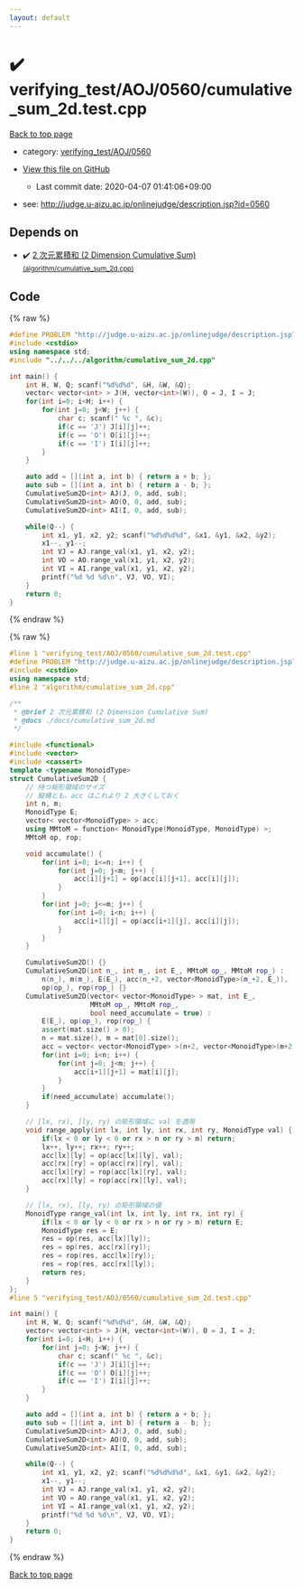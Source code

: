 ```yaml
---
layout: default
---
```


<!-- mathjax config similar to math.stackexchange -->
<script type="text/javascript" async
  src="https://cdnjs.cloudflare.com/ajax/libs/mathjax/2.7.5/MathJax.js?config=TeX-MML-AM_CHTML">
</script>
<script type="text/x-mathjax-config">
  MathJax.Hub.Config({
    TeX: { equationNumbers: { autoNumber: "AMS" }},
    tex2jax: {
      inlineMath: [ ['$','$'] ],
      processEscapes: true
    },
    "HTML-CSS": { matchFontHeight: false },
    displayAlign: "left",
    displayIndent: "2em"
  });
</script>

<script type="text/javascript" src="https://cdnjs.cloudflare.com/ajax/libs/jquery/3.4.1/jquery.min.js"></script>
<script src="https://cdn.jsdelivr.net/npm/jquery-balloon-js@1.1.2/jquery.balloon.min.js" integrity="sha256-ZEYs9VrgAeNuPvs15E39OsyOJaIkXEEt10fzxJ20+2I=" crossorigin="anonymous"></script>
<script type="text/javascript" src="../../../../assets/js/copy-button.js"></script>
<link rel="stylesheet" href="../../../../assets/css/copy-button.css" />


# :heavy_check_mark: verifying_test/AOJ/0560/cumulative_sum_2d.test.cpp

<a href="../../../../index.html">Back to top page</a>

* category: <a href="../../../../index.html#6f20d5565f4cdcb69c10131dfaabf555">verifying_test/AOJ/0560</a>
* <a href="{{ site.github.repository_url }}/blob/master/verifying_test/AOJ/0560/cumulative_sum_2d.test.cpp">View this file on GitHub</a>
    - Last commit date: 2020-04-07 01:41:06+09:00


* see: <a href="http://judge.u-aizu.ac.jp/onlinejudge/description.jsp?id=0560">http://judge.u-aizu.ac.jp/onlinejudge/description.jsp?id=0560</a>


## Depends on

* :heavy_check_mark: <a href="../../../../library/algorithm/cumulative_sum_2d.cpp.html">2 次元累積和 (2 Dimension Cumulative Sum) <small>(algorithm/cumulative_sum_2d.cpp)</small></a>


## Code

<a id="unbundled"></a>
{% raw %}
```cpp
#define PROBLEM "http://judge.u-aizu.ac.jp/onlinejudge/description.jsp?id=0560"
#include <cstdio>
using namespace std;
#include "../../../algorithm/cumulative_sum_2d.cpp"

int main() {
    int H, W, Q; scanf("%d%d%d", &H, &W, &Q);
    vector< vector<int> > J(H, vector<int>(W)), O = J, I = J;
    for(int i=0; i<H; i++) {
        for(int j=0; j<W; j++) {
            char c; scanf(" %c ", &c);
            if(c == 'J') J[i][j]++;
            if(c == 'O') O[i][j]++;
            if(c == 'I') I[i][j]++;
        }
    }

    auto add = [](int a, int b) { return a + b; };
    auto sub = [](int a, int b) { return a - b; };
    CumulativeSum2D<int> AJ(J, 0, add, sub);
    CumulativeSum2D<int> AO(O, 0, add, sub);
    CumulativeSum2D<int> AI(I, 0, add, sub);

    while(Q--) {
        int x1, y1, x2, y2; scanf("%d%d%d%d", &x1, &y1, &x2, &y2);
        x1--, y1--;
        int VJ = AJ.range_val(x1, y1, x2, y2);
        int VO = AO.range_val(x1, y1, x2, y2);
        int VI = AI.range_val(x1, y1, x2, y2);
        printf("%d %d %d\n", VJ, VO, VI);
    }
    return 0;
}

```
{% endraw %}

<a id="bundled"></a>
{% raw %}
```cpp
#line 1 "verifying_test/AOJ/0560/cumulative_sum_2d.test.cpp"
#define PROBLEM "http://judge.u-aizu.ac.jp/onlinejudge/description.jsp?id=0560"
#include <cstdio>
using namespace std;
#line 2 "algorithm/cumulative_sum_2d.cpp"

/**
 * @brief 2 次元累積和 (2 Dimension Cumulative Sum)
 * @docs ./docs/cumulative_sum_2d.md
 */

#include <functional>
#include <vector>
#include <cassert>
template <typename MonoidType>
struct CumulativeSum2D {
    // 持つ矩形領域のサイズ
    // 縦横とも、acc はこれより 2 大きくしておく
    int n, m;
    MonoidType E;
    vector< vector<MonoidType> > acc;
    using MMtoM = function< MonoidType(MonoidType, MonoidType) >;
    MMtoM op, rop;

    void accumulate() {
        for(int i=0; i<=n; i++) {
            for(int j=0; j<m; j++) {
                acc[i][j+1] = op(acc[i][j+1], acc[i][j]);
            }
        }
        for(int j=0; j<=m; j++) {
            for(int i=0; i<n; i++) {
                acc[i+1][j] = op(acc[i+1][j], acc[i][j]);
            }
        }
    }

    CumulativeSum2D() {}
    CumulativeSum2D(int n_, int m_, int E_, MMtoM op_, MMtoM rop_) :
        n(n_), m(m_), E(E_), acc(n_+2, vector<MonoidType>(m_+2, E_)),
        op(op_), rop(rop_) {}
    CumulativeSum2D(vector< vector<MonoidType> > mat, int E_,
                    MMtoM op_, MMtoM rop_,
                    bool need_accumulate = true) :
        E(E_), op(op_), rop(rop_) {
        assert(mat.size() > 0);
        n = mat.size(), m = mat[0].size();
        acc = vector< vector<MonoidType> >(n+2, vector<MonoidType>(m+2, E_));
        for(int i=0; i<n; i++) {
            for(int j=0; j<m; j++) {
                acc[i+1][j+1] = mat[i][j];
            }
        }
        if(need_accumulate) accumulate();
    }

    // [lx, rx), [ly, ry) の矩形領域に val を適用
    void range_apply(int lx, int ly, int rx, int ry, MonoidType val) {
        if(lx < 0 or ly < 0 or rx > n or ry > m) return;
        lx++, ly++; rx++; ry++;
        acc[lx][ly] = op(acc[lx][ly], val);
        acc[rx][ry] = op(acc[rx][ry], val);
        acc[lx][ry] = rop(acc[lx][ry], val);
        acc[rx][ly] = rop(acc[rx][ly], val);
    }

    // [lx, rx), [ly, ry) の矩形領域の値
    MonoidType range_val(int lx, int ly, int rx, int ry) {
        if(lx < 0 or ly < 0 or rx > n or ry > m) return E;
        MonoidType res = E;
        res = op(res, acc[lx][ly]);
        res = op(res, acc[rx][ry]);
        res = rop(res, acc[lx][ry]);
        res = rop(res, acc[rx][ly]);
        return res;
    }
};
#line 5 "verifying_test/AOJ/0560/cumulative_sum_2d.test.cpp"

int main() {
    int H, W, Q; scanf("%d%d%d", &H, &W, &Q);
    vector< vector<int> > J(H, vector<int>(W)), O = J, I = J;
    for(int i=0; i<H; i++) {
        for(int j=0; j<W; j++) {
            char c; scanf(" %c ", &c);
            if(c == 'J') J[i][j]++;
            if(c == 'O') O[i][j]++;
            if(c == 'I') I[i][j]++;
        }
    }

    auto add = [](int a, int b) { return a + b; };
    auto sub = [](int a, int b) { return a - b; };
    CumulativeSum2D<int> AJ(J, 0, add, sub);
    CumulativeSum2D<int> AO(O, 0, add, sub);
    CumulativeSum2D<int> AI(I, 0, add, sub);

    while(Q--) {
        int x1, y1, x2, y2; scanf("%d%d%d%d", &x1, &y1, &x2, &y2);
        x1--, y1--;
        int VJ = AJ.range_val(x1, y1, x2, y2);
        int VO = AO.range_val(x1, y1, x2, y2);
        int VI = AI.range_val(x1, y1, x2, y2);
        printf("%d %d %d\n", VJ, VO, VI);
    }
    return 0;
}

```
{% endraw %}

<a href="../../../../index.html">Back to top page</a>

